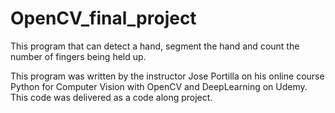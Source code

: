 # OpenCV_final_project

This program that can detect a hand, segment the hand and count the number of fingers being held up.  

This program was written by the instructor Jose Portilla on his online course Python for Computer Vision with OpenCV and DeepLearning on Udemy. This code was delivered as a code along project.
